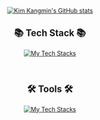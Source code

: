 <div align="center">
  
  [![Kim Kangmin's GitHub stats](https://github-readme-stats.vercel.app/api?username=rlarkdals1202&theme=dracula&show_icons=true)](https://github.com/rlarkdals1202)
</div>



<div align="center">
  <h2>📚 Tech Stack 📚</h3>
  
  [![My Tech Stacks](https://skillicons.dev/icons?i=html,css,js,ts,nodejs,react,nextjs,tailwind)](https://skillicons.dev)
</div>

<br/>

<h2 align="center">🛠️ Tools 🛠️</h2>
  
<div align="center">
    
  [![My Tech Stacks](https://skillicons.dev/icons?i=git,github,webstorm,pnpm)](https://skillicons.dev)
  
</div>

